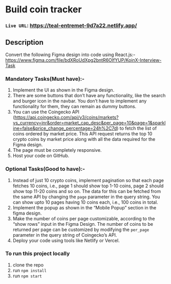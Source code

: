 # Build coin tracker

### `Live URL`: https://teal-entremet-9d7a22.netlify.app/

## Description

Convert the following Figma design into code using React.js:-
https://www.figma.com/file/bdXRoUdXpg2bntR6OIfYUP/KoinX-Interview-Task

### Mandatory Tasks(Must have):-
1. Implement the UI as shown in the Figma design.
2. There are some buttons that don’t have any functionality, like the search and burger
icon in the navbar. You don’t have to implement any functionality for them, they can
remain as dummy buttons.
3. You can use the Coingecko API
(https://api.coingecko.com/api/v3/coins/markets?vs_currency=inr&order=market_cap_desc&per_page=10&page=1&sparkline=false&price_change_percentage=24h%2C7d) to fetch the list of coins ordered by market price. This API request returns the top 10 crypto coins by market price along with all the data required for the Figma design.
4. The page must be completely responsive.
5. Host your code on GitHub.

### Optional Tasks(Good to have):-
1. Instead of just 10 crypto coins, implement pagination so that each page fetches 10
coins, i.e., page 1 should show top 1-10 coins, page 2 should show top 11-20 coins
and so on. The data for this can be fetched from the same API by changing the
`page` parameter in the query string. You can show upto 10 pages having 10 coins
each, i.e., 100 coins in total.
2. Implement the popup as shown in the “Mobile Popup” section in the figma design.
3. Make the number of coins per page customizable, according to the “show rows” input
in the Figma Design. The number of coins to be returned per page can be
customized by modifying the `per_page` parameter in the query string of Coingecko’s
API.
4. Deploy your code using tools like Netlify or Vercel.

### To run this project locally
1. clone the repo
2. run `npm install`
3. run `npm start`
